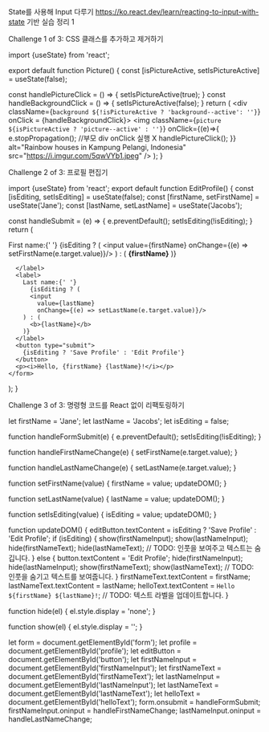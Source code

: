 State를 사용해 Input 다루기
https://ko.react.dev/learn/reacting-to-input-with-state 기반 실습 정리 1


Challenge 1 of 3: CSS 클래스를 추가하고 제거하기


import {useState} from 'react';

export default function Picture() {
  const [isPictureActive, setIsPictureActive] = useState(false);

  const handlePictureClick = () => {
    setIsPictureActive(true);
  }
  const handleBackgroundClick = () => {
    setIsPictureActive(false);
  }
  return (
    <div className={`background ${!isPictureActive ? 'background--active': ''}`}  onClick = {handleBackgroundClick}>
      <img
        className={`picture ${isPictureActive ? 'picture--active' : ''}`}
        onClick={(e)=>{
          e.stopPropagation(); //부모 div onClick 실행 X
          handlePictureClick();
        }}
        alt="Rainbow houses in Kampung Pelangi, Indonesia"
        src="https://i.imgur.com/5qwVYb1.jpeg"
      />
    </div>
  );
}


Challenge 2 of 3: 프로필 편집기

import {useState} from 'react';
export default function EditProfile() {
  const [isEditing, setIsEditing] = useState(false);
  const [firstName, setFirstName] = useState('Jane');
  const [lastName, setLastName] = useState('Jacobs');

  const handleSubmit = (e) => {
    e.preventDefault();
    setIsEditing(!isEditing);
  }
  return (
    <form onSubmit={handleSubmit}>
      <label>
        First name:{' '}
        {isEditing ? (
          <input 
            value={firstName} 
            onChange={(e) => setFirstName(e.target.value)}/>
      ) : (
        <b>{firstName}</b>
    )}
        
      </label>
      <label>
        Last name:{' '}
          {isEditing ? (
          <input
            value={lastName}
            onChange={(e) => setLastName(e.target.value)}/>
        ) : (
          <b>{lastName}</b>
        )}
      </label>
      <button type="submit">
        {isEditing ? 'Save Profile' : 'Edit Profile'}
      </button>
      <p><i>Hello, {firstName} {lastName}!</i></p>
    </form>
  );
}



Challenge 3 of 3: 명령형 코드를 React 없이 리팩토링하기

let firstName = 'Jane';
let lastName = 'Jacobs';
let isEditing = false;

function handleFormSubmit(e) {
  e.preventDefault();
  setIsEditing(!isEditing);
}

function handleFirstNameChange(e) {
  setFirstName(e.target.value);
}

function handleLastNameChange(e) {
  setLastName(e.target.value);
}

function setFirstName(value) {
  firstName = value;
  updateDOM();
}

function setLastName(value) {
  lastName = value;
  updateDOM();
}

function setIsEditing(value) {
  isEditing = value;
  updateDOM();
}

function updateDOM() {
  editButton.textContent = isEditing ? 'Save Profile' : 'Edit Profile';
  if (isEditing) {
    show(firstNameInput);
    show(lastNameInput);
    hide(firstNameText);
    hide(lastNameText);
    // TODO: 인풋을 보여주고 텍스트는 숨깁니다.
  } else {
    button.textContent = 'Edit Profile';
    hide(firstNameInput);
    hide(lastNameInput);
    show(firstNameText);
    show(lastNameText);
    // TODO: 인풋을 숨기고 텍스트를 보여줍니다.
  }
  firstNameText.textContent = firstName;
  lastNameText.textContent = lastName;
  helloText.textContent = `Hello ${firstName} ${lastName}!`;
  // TODO: 텍스트 라벨을 업데이트합니다.
}

function hide(el) {
  el.style.display = 'none';
}

function show(el) {
  el.style.display = '';
}

let form = document.getElementById('form');
let profile = document.getElementById('profile');
let editButton = document.getElementById('button');
let firstNameInput = document.getElementById('firstNameInput');
let firstNameText = document.getElementById('firstNameText');
let lastNameInput = document.getElementById('lastNameInput');
let lastNameText = document.getElementById('lastNameText');
let helloText = document.getElementById('helloText');
form.onsubmit = handleFormSubmit;
firstNameInput.oninput = handleFirstNameChange;
lastNameInput.oninput = handleLastNameChange;
